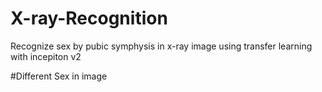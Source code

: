 # X-ray-Recognition
Recognize sex by  pubic symphysis in x-ray image using transfer learning with incepiton v2

#Different Sex in image

